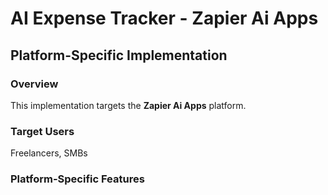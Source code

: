# AI Expense Tracker - Zapier Ai Apps

## Platform-Specific Implementation

### Overview
This implementation targets the **Zapier Ai Apps** platform.

### Target Users
Freelancers, SMBs

### Platform-Specific Features
